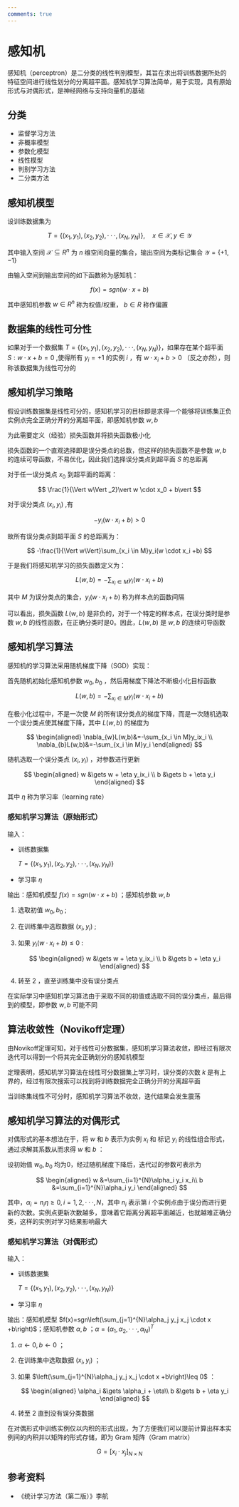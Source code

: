 ```yaml
---
comments: true
---
```


# 感知机

感知机（perceptron）是二分类的线性判别模型，其旨在求出将训练数据所处的特征空间进行线性划分的分离超平面。感知机学习算法简单，易于实现，具有原始形式与对偶形式，是神经网络与支持向量机的基础

## 分类
- 监督学习方法
- 非概率模型
- 参数化模型
- 线性模型
- 判别学习方法
- 二分类方法

## 感知机模型

设训练数据集为

$$
T=\{(x_1,y_1),(x_2,y_2),···,(x_N,y_N)\},\quad x\in \mathcal{X},y\in \mathcal{Y}
$$

其中输入空间 $\mathcal{X}\subseteq R^n$ 为 $n$ 维空间向量的集合，输出空间为类标记集合 $\mathcal{Y}=\{+1,-1\}$

由输入空间到输出空间的如下函数称为感知机：

$$
f(x)=sgn(w \cdot x +b)
$$

其中感知机参数 $w\in R^n$ 称为权值/权重， $b\in R$ 称作偏置

## 数据集的线性可分性

如果对于一个数据集 $T=\{(x_1,y_1),(x_2,y_2),···,(x_N,y_N)\}$，如果存在某个超平面 $S:w \cdot x +b=0$ ,使得所有 $y_i=+1$ 的实例 $i$ ，有 $w\cdot x_i +b > 0$ （反之亦然），则称该数据集为线性可分的

## 感知机学习策略

假设训练数据集是线性可分的，感知机学习的目标即是求得一个能够将训练集正负实例点完全正确分开的分离超平面，即感知机参数 $w,b$

为此需要定义（经验）损失函数并将损失函数极小化

损失函数的一个直观选择即是误分类点的总数，但这样的损失函数不是参数 $w,b$ 的连续可导函数，不易优化，因此我们选择误分类点到超平面 $S$ 的总距离

对于任一误分类点 $x_0$ 到超平面的距离：

$$
\frac{1}{\Vert w\Vert _2}\vert w \cdot x_0 + b\vert
$$

对于误分类点 $(x_i,y_i)$ ,有

$$
-y_i(w \cdot x_i +b) > 0
$$

故所有误分类点到超平面 $S$ 的总距离为：

$$
-\frac{1}{\Vert w\Vert}\sum_{x_i \in M}y_i(w \cdot x_i +b)
$$

于是我们将感知机学习的损失函数定义为：

$$
L(w,b) = - \sum_{x_i \in M}y_i(w \cdot x_i +b)
$$

其中 $M$ 为误分类点的集合，$y_i(w \cdot x_i +b)$ 称为样本点的函数间隔

可以看出，损失函数 $L(w,b)$ 是非负的，对于一个特定的样本点，在误分类时是参数 $w,b$ 的线性函数，在正确分类时是0。因此，$L(w,b)$ 是 $w,b$ 的连续可导函数

## 感知机学习算法

感知机的学习算法采用随机梯度下降（SGD）实现：

首先随机初始化感知机参数 $w_0,b_0$ ，然后用梯度下降法不断极小化目标函数

$$
L(w,b)=-\sum_{x_i \in M}y_i(w \cdot x_i +b)
$$

在极小化过程中，不是一次使 $M$ 的所有误分类点的梯度下降，而是一次随机选取一个误分类点使其梯度下降，其中 $L(w,b)$ 的梯度为

$$
\begin{aligned}
\nabla_{w}L(w,b)&=-\sum_{x_i \in M}y_ix_i \\
\nabla_{b}L(w,b)&=-\sum_{x_i \in M}y_i
\end{aligned}
$$

随机选取一个误分类点 $(x_i,y_i)$ ，对参数进行更新

$$
\begin{aligned}
w &\gets w + \eta y_ix_i \\
b &\gets b + \eta y_i
\end{aligned}
$$

其中 $\eta$ 称为学习率（learning rate）

### 感知机学习算法（原始形式）

输入：

- 训练数据集

    $T=\{(x_1,y_1),(x_2,y_2),···,(x_N,y_N)\}$

- 学习率 $\eta$

输出：感知机模型 $f(x)=sgn(w \cdot x +b)$ ；感知机参数 $w, b$

1. 选取初值 $w_0,b_0$ ;
2. 在训练集中选取数据 $(x_i,y_i)$ ;
3. 如果 $y_i(w \cdot x_i +b) \leq 0$ :

    $$
    \begin{aligned}
    w &\gets w + \eta y_ix_i \\
    b &\gets b + \eta y_i
    \end{aligned}
    $$

4. 转至 2 ，直至训练集中没有误分类点

在实际学习中感知机学习算法由于采取不同的初值或选取不同的误分类点，最后得到的模型，即参数 $w,b$ 可能不同

## 算法收敛性（Novikoff定理）

由Novikoff定理可知，对于线性可分数据集，感知机学习算法收敛，即经过有限次迭代可以得到一个将其完全正确划分的感知机模型

定理表明，感知机学习算法在线性可分数据集上学习时，误分类的次数 $k$ 是有上界的，经过有限次搜索可以找到将训练数据完全正确分开的分离超平面

当训练集线性不可分时，感知机学习算法不收敛，迭代结果会发生震荡

## 感知机学习算法的对偶形式

对偶形式的基本想法在于，将 $w$ 和 $b$ 表示为实例 $x_i$ 和 标记 $y_i$ 的线性组合形式，通过求解其系数从而求得 $w$ 和 $b$ ：

设初始值 $w_0, b_0$ 均为0，经过随机梯度下降后，迭代过的参数可表示为

$$
\begin{aligned}
w &=\sum_{i=1}^{N}\alpha_i y_i x_i\\
b &=\sum_{i=1}^{N}\alpha_i y_i
\end{aligned}
$$

其中，$\alpha_i=n_i\eta \geq 0, i=1,2,···,N$，其中 $n_i$ 表示第 $i$ 个实例点由于误分而进行更新的次数。实例点更新次数越多，意味着它距离分离超平面越近，也就越难正确分类，这样的实例对学习结果影响最大

### 感知机学习算法（对偶形式）

输入：

- 训练数据集

    $T=\{(x_1,y_1),(x_2,y_2),···,(x_N,y_N)\}$

- 学习率 $\eta$

输出：感知机模型 $f(x)=sgn\left(\sum_{j=1}^{N}\alpha_j y_j x_j \cdot x +b\right)$；感知机参数 $\alpha, b$ ；$\alpha = (\alpha_1, \alpha_2,···,\alpha_N)^T$

1. $\alpha \gets 0, b \gets 0$ ；
2. 在训练集中选取数据 $(x_i, y_i)$ ；
3. 如果 $\left(\sum_{j=1}^{N}\alpha_j y_j x_j \cdot x +b\right)\leq 0$ ：

    $$
    \begin{aligned}
    \alpha_i &\gets \alpha_i + \eta\\
    b &\gets b + \eta y_i
    \end{aligned}
    $$

4. 转至 2 直到没有误分类数据

在对偶形式中训练实例仅以内积的形式出现，为了方便我们可以提前计算出样本实例间的内积并以矩阵的形式存储，即为 Gram 矩阵（Gram matrix）

$$
G=[x_i \cdot x_j]_{N \times N}
$$

## 参考资料

-   《统计学习方法（第二版）》李航
